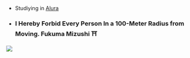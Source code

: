 ## 

- Studiying in [Alura](https://www.alura.com)

- ### I Hereby Forbid Every Person In a 100-Meter Radius from Moving. Fukuma Mizushi ⛩️


![](https://media.tenor.com/uFWsZfr7SWAAAAAM/ryomen-sukuna-sukuna.gif)
